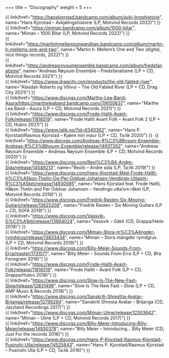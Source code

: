 +++
title = "Discography"
weight = 5
+++

{{ link(href="https://hanskjorstad.bandcamp.com/album/avkj-lingshistorie", name="Hans Kjorstad – Avkjølingshistorie (LP, Motvind Records 2022)") }}  
{{ link(href="https://miman.bandcamp.com/album/1000-bitar", name="Miman – 1000 Bitar (LP, Motvind Records 2022)") }}  
{{ link(href="https://martinhmellemsoneandtwo.bandcamp.com/album/martin-h-mellems-one-and-two", name="Martin h. Mellem’s One and Two (digital, nice things records, 2022)") }}  
{{ link(href="https://andreasroysumensemble.bandcamp.com/album/fredsfanatisme", name="Andreas Røysum Ensemble – Fredsfanatisme (LP + CD, Motvind Records 2021)") }}  
{{ link(href="https://www.dragcity.com/products/the-old-fabled-river", name="Alasdair Roberts og Völvur – The Old Fabled River (LP + CD, Drag City 2021)") }}  
{{ link(href="https://www.discogs.com/Marthe-Lea-Band-Asura/https://martheleaband.bandcamp.com//19050637", name="Marthe Lea Band – Asura (LP + CD, Motvind Records 2021)") }}  
{{ link(href="https://www.discogs.com/Frode-Haltli-Avant-Folk/release/11816519", name="Frode Haltli Avant Folk – Avant Folk 2 (LP + CD, Hubro 2021)") }}  
{{ link(href="https://www.talik.no/?id=6340362", name="Hans P. Kjorstad/Rasmus Kjorstad – Kjære min maur (LP + CD, Ta:lik 2020)") }}  
{{ link(href="https://www.discogs.com/Andreas-R%C3%B8ysum-Ensemble-Andreas-R%C3%B8ysum-Ensemble/release/14937262", name="Andreas Røysum Ensemble – Andreas Røysum Ensemble (LP + CD, Motvind Records 2020)") }}  
{{ link(href="https://www.discogs.com/Reol%C3%B4-Andre-Sida/release/14549213", name="Reolô – Andre sida (LP, Ta:lik 2019)") }}  
{{ link(href="https://www.discogs.com/Hans-Kjorstad-Med-Frode-Haltli-H%C3%A5kon-Thelin-Og-Per-Oddvar-Johansen-Vendingo-Uttaom-R%C3%A5ket/release/14930585", name="Hans Kjorstad feat. Frode Haltli, Håkon Thelin and Per Oddvar Johansen – Vendingo utta’om råket (LP, Motvind Records 2019)") }}  
{{ link(href="https://www.discogs.com/Fredrik-Rasten-Six-Moving-Guitars/release/13625208", name="Fredrik Rasten – Six Moving Guitars (LP + CD, SOFA 2019)") }}  
{{ link(href="https://www.discogs.com/Vassvik-G%C3%A1kti/release/13664024", name="Vassvik – Gákti ‎(CD, Grappa/Heilo 2019)") }}  
{{ link(href="https://www.discogs.com/Miman-Stora-m%C3%A4ngder-rymdgrus/release/13833434", name="Miman – Stora mängder rymdgrus (LP + CD, Motvind Records 2019)") }}  
{{ link(href="https://www.discogs.com/Billy-Meier-Sounds-From-Erra/master/1731571", name="Billy Meier – Sounds From Erra (LP + CD, Øra Fonogram 2019)") }}  
{{ link(href="https://www.discogs.com/Frode-Haltli-Avant-Folk/release/11816519", name="Frode Haltli – Avant Folk (LP + CD, Grappa/Hubro 2018)") }}  
{{ link(href="https://www.discogs.com/Slow-Is-The-New-Fast-Slow/release/12831498", name="Slow Is The New Fast – Slow (LP + CD, AMP Music & Records 2018)") }}  
{{ link(href="https://www.discogs.com/Sanskriti-Shrestha-Avatar-Brijanga/release/12795294", name="Sanskriti Shresta Avatar – Brijanga (CD, Jazzland Recordings 2017)") }}  
{{ link(href="https://www.discogs.com/Miman-Ulme/release/12303642", name="Miman – Ulme (LP + CD, Motvind Records 2017)") }}  
{{ link(href="https://www.discogs.com/Billy-Meier-Introducing-Billy-Meier/release/14930378", name="Billy Meier – Introducing… Billy Meier (CD, Just For the records 2016)") }}  
{{ link(href="https://www.discogs.com/Hans-P-Kjorstad-Rasmus-Kjorstad-Pusinshi-Ulla/release/14525843", name="Hans P. Kjorstad/Rasmus Kjorstad – Pusinshi Ulla (LP + CD, Ta:lik 2016)") }}  
